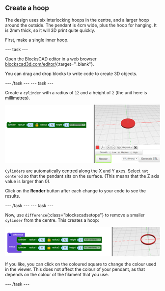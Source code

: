 ## Create a hoop

The design uses six interlocking hoops in the centre, and a larger hoop around the outside. The pendant is 4cm wide, plus the hoop for hanging. It is 2mm thick, so it will 3D print quite quickly.

First, make a single inner hoop.

--- task ---

Open the BlocksCAD editor in a web browser [blockscad3d.com/editor/](https://www.blockscad3d.com/editor/){:target="_blank"}.

You can drag and drop blocks to write code to create 3D objects.

--- /task --- --- task ---

Create a `cylinder` with a radius of `12` and a height of `2` (the unit here is millimetres).

![screenshot](images/pendant-cylinder.png)

`Cylinders` are automatically centred along the X and Y axes. Select `not centered` so that the pendant sits on the surface. (This means that the Z axis value is larger than 0).

Click on the **Render** button after each change to your code to see the results.

--- /task --- --- task ---

Now, use `difference`{:class="blockscadsetops"} to remove a smaller `cylinder` from the centre. This creates a hoop:

![screenshot](images/pendant-hoop.png)

If you like, you can click on the coloured square to change the colour used in the viewer. This does not affect the colour of your pendant, as that depends on the colour of the filament that you use.

--- /task ---
	
	

